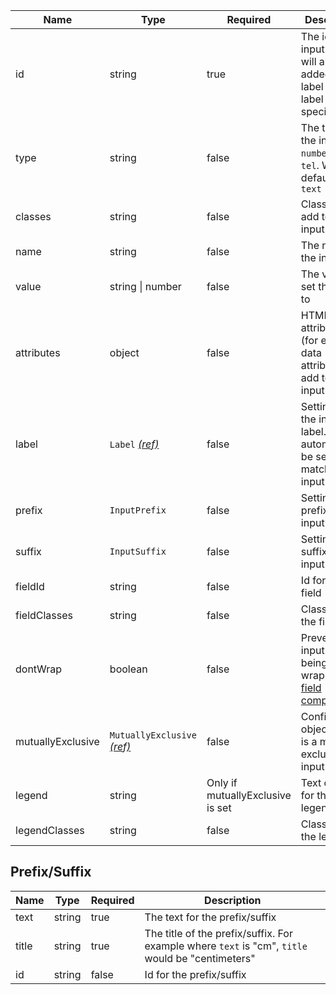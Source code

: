 | Name              | Type                                                          | Required                         | Description                                                                         |
| ----------------- | ------------------------------------------------------------- | -------------------------------- | ----------------------------------------------------------------------------------- |
| id                | string                                                        | true                             | The id of the input. This will also be added to the label if a label is specified   |
| type              | string                                                        | false                            | The type of the input, e.g. `number`, `email`, `tel`. Will default to `text`        |
| classes           | string                                                        | false                            | Classes to add to the input.                                                        |
| name              | string                                                        | false                            | The name of the input                                                               |
| value             | string &#124; number                                          | false                            | The value to set the input to                                                       |
| attributes        | object                                                        | false                            | HTML attributes (for example data attributes) to add to the input                   |
| label             | `Label` [_(ref)_](/components/label)                          | false                            | Settings for the input label. `for` will automatically be set to match the input id |
| prefix            | `InputPrefix`                                                 | false                            | Settings to prefix the input with                                                   |
| suffix            | `InputSuffix`                                                 | false                            | Settings to suffix the input with                                                   |
| fieldId           | string                                                        | false                            | Id for the field                                                                    |
| fieldClasses      | string                                                        | false                            | Classes for the field                                                               |
| dontWrap          | boolean                                                       | false                            | Prevents the input from being wrapped in a [field component](/components/field)     |
| mutuallyExclusive | `MutuallyExclusive` [_(ref)_](/components/mutually-exclusive) | false                            | Configuration object if this is a mutually exclusive input                          |
| legend            | string                                                        | Only if mutuallyExclusive is set | Text content for the legend                                                         |
| legendClasses     | string                                                        | false                            | Classes for the legend                                                              |

## Prefix/Suffix

| Name  | Type   | Required | Description                                                                                      |
| ----- | ------ | -------- | ------------------------------------------------------------------------------------------------ |
| text  | string | true     | The text for the prefix/suffix                                                                   |
| title | string | true     | The title of the prefix/suffix. For example where `text` is "cm", `title` would be "centimeters" |
| id    | string | false    | Id for the prefix/suffix                                                                         |
